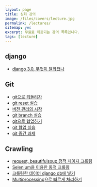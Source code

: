 ```yaml
---
layout: page
title: 심화 강의
image: /files/covers/lecture.jpg
permalink: /lectures/
sitemap: yes
excerpt: 무료로 제공되는 강의 목록입니다.
tags: [lecture]
---
```


## django
  - [django 3.0, 무엇이 달라졌나](https://developers.kakao.com/features/platform#사용자관리)

## Git 
  - [git으로 되돌리자](https://developers.kakao.com/features/kakao#카카오내비-API)
  - [git reset 실습](https://developers.kakao.com/features/kakao#카카오페이-API)
  - [버전 관리의 시작](https://developers.kakao.com/features/kakao#카카오톡-API)
  - [git branch 실습](https://developers.kakao.com/features/kakao#카카오-링크)
  - [git으로 협업하기](https://developers.kakao.com/features/kakao#카카오스토리-API)
  - [git 협업 실습]()
  - [git 중간 과제]()

## Crawling
  - [request, beautifulsoup 정적 페이지 크롤링](https://developers.kakao.com/features/kakao#카카오-링크)
  - [Selenium을 이용한 동적 크롤링](https://developers.kakao.com/features/kakao#카카오스토리-API)
  - [크롤링한 데이터 django db에 넣기](https://developers.kakao.com/features/kakao#카카오스토리-API)
  - [Multiprocessing으로 빠르게 처리하기](https://developers.kakao.com/features/kakao#카카오스토리-API)

<!--
* 커버 이미지 출처: [API Testing and some amazing testing tools](http://go-gaga-over-testing.blogspot.kr/2013/11/api-testing-and-some-amazing-testing.html)
-->
